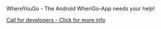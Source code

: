 WhereYouGo - The Android WheriGo-App needs your help!

[Call for developers - Click for more info](/whereyougolanding)
